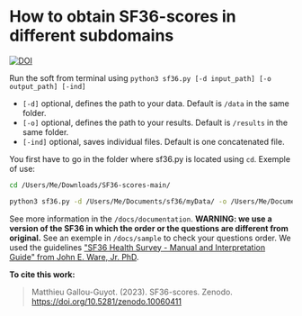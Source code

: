 # How to obtain SF36-scores in different subdomains

[![DOI](https://zenodo.org/badge/DOI/10.5281/zenodo.10086861.svg)](https://doi.org/10.5281/zenodo.10086861)

Run the soft from terminal using ```python3 sf36.py [-d input_path] [-o output_path] [-ind]```  

- `[-d]` optional, defines the path to your data. Default is `/data` in the same folder.  
- `[-o]` optional, defines the path to your results. Default is `/results` in the same folder.  
- `[-ind]` optional, saves individual files. Default is one concatenated file.  

You first have to go in the folder where sf36.py is located using `cd`. Exemple of use: 

```bash
cd /Users/Me/Downloads/SF36-scores-main/

python3 sf36.py -d /Users/Me/Documents/sf36/myData/ -o /Users/Me/Documents/sf36/myResults/ -ind
```

See more information in the `/docs/documentation`. 
**WARNING: we use a version of the SF36 in which the order or the questions are different from original.** See an exemple in `/docs/sample` to check your questions order. 
We used the guidelines  ["SF36 Health Survey - Manual and Interpretation Guide" from John E. Ware, Jr. PhD](https://www.researchgate.net/publication/247503121_SF36_Health_Survey_Manual_and_Interpretation_Guide).

**To cite this work:**
> Matthieu Gallou-Guyot. (2023). SF36-scores. Zenodo. https://doi.org/10.5281/zenodo.10060411 
